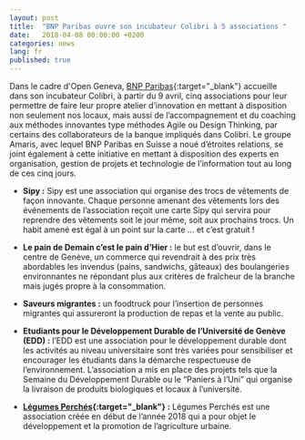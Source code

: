 ```yaml
---
layout: post
title:  "BNP Paribas ouvre son incubateur Colibri à 5 associations "
date:   2018-04-08 00:00:00 +0200
categories: news
lang: fr
published: true
---
```


Dans le cadre d'Open Geneva, [BNP Paribas](http://www.bnpparibas.ch/en/){:target="_blank"} accueille dans son incubateur Colibri, à partir du 9 avril, cinq associations pour leur permettre de faire leur propre atelier d’innovation en mettant à disposition non seulement nos locaux, mais aussi de l’accompagnement et du coaching aux méthodes innovantes type méthodes Agile ou Design Thinking, par certains des collaborateurs de la banque impliqués dans Colibri.
Le groupe Amaris, avec lequel BNP Paribas en Suisse a noué d’étroites relations,  se joint également à cette initiative en mettant à disposition des experts en organisation, gestion de projets et technologie de l’information tout au long de ces cinq jours.

*	**Sipy :** Sipy est une association qui organise des trocs de vêtements de façon innovante. Chaque personne amenant des vêtements lors des événements de l’association reçoit une carte Sipy qui servira pour reprendre des vêtements soit le jour même, soit aux prochains trocs. Un habit amené est égal à un point sur la carte ... et c’est gratuit !

*	**Le pain de Demain c’est le pain d’Hier :** le but est d’ouvrir, dans le centre de Genève, un commerce qui revendrait à des prix très abordables les invendus (pains, sandwichs, gâteaux) des boulangeries environnantes ne répondant plus aux critères de fraîcheur de la branche mais jugés propre à la consommation.

*	**Saveurs migrantes :** un foodtruck pour l’insertion de personnes migrantes qui assureront la production de repas et la vente au public.

*	**Etudiants pour le Développement Durable de l’Université de Genève (EDD) :** l’EDD est une association pour le développement durable dont les activités au niveau universitaire sont très variées pour sensibiliser et encourager les étudiants dans la démarche respectueuse de l’environnement.   L’association a mis en place des  projets tels que la Semaine du Développement Durable ou le “Paniers à l’Uni” qui organise la livraison de produits biologiques et locaux à l’université.

*	**[Légumes Perchés](http://legumesperches.ch){:target="_blank"} :** Légumes Perchés est une association créée en début de l’année 2018 qui a pour objet le développement et la promotion de l’agriculture urbaine.
